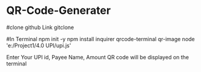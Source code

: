 # QR-Code-Generater

#clone github Link
gitclone 

#In Terminal
npm init -y
npm install inquirer qrcode-terminal qr-image
node 'e:/Project1/4.0 UPI/upi.js'

Enter Your UPI id, Payee Name, Amount
QR code will be displayed on the terminal


